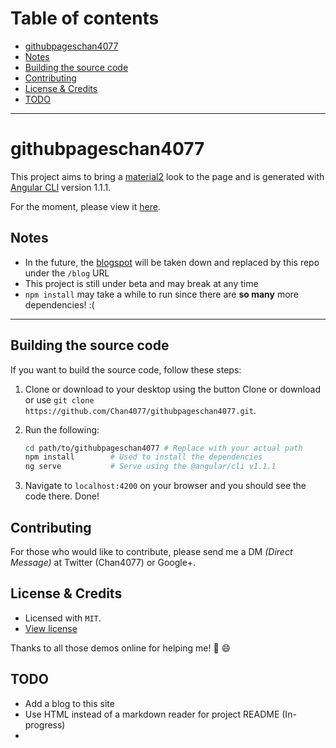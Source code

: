 # Table of contents
- [githubpageschan4077](#githubpageschan4077)
- [Notes](#notes)
- [Building the source code](#building-the-source-code)
- [Contributing](#contributing)
- [License & Credits](#license--credits)
- [TODO](#todo)
---

# githubpageschan4077
This project aims to bring a [material2](https://github.com/angular/material2) look to the page and is generated with [Angular CLI](https://github.com/angular/angular-cli) version 1.1.1.

For the moment, please view it [here](https://githubpageschan4077.firebaseapp.com).

## Notes
- In the future, the [blogspot](https://chanziyangedric.blogspot.com) will be taken down and replaced by this repo under the `/blog` URL
- This project is still under beta and may break at any time
- `npm install` may take a while to run since there are **so many** more dependencies! :(
---
## Building the source code
If you want to build the source code, follow these steps:

1. Clone or download to your desktop using the button Clone or download or use
`git clone https://github.com/Chan4077/githubpageschan4077.git`.
2. Run the following:

     ```bash
     cd path/to/githubpageschan4077 # Replace with your actual path
     npm install        # Used to install the dependencies
     ng serve           # Serve using the @angular/cli v1.1.1
     ```
     
3. Navigate to `localhost:4200` on your browser and you should see the code there.
Done!

## Contributing
For those who would like to contribute, please send me a DM _(Direct Message)_ at Twitter (Chan4077) or Google+.

## License & Credits
- Licensed with `MIT`.
- [View license](/LICENSE)

Thanks to all those demos online for helping me! :tada: :smile:

## TODO
- Add a blog to this site
- Use HTML instead of a markdown reader for project README (In-progress)
- 